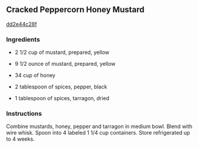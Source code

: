 ## Cracked Peppercorn Honey Mustard

[dd2e44c28f](http://www.food.com/recipe/cracked-peppercorn-honey-mustard-440177)

### Ingredients

 - 2 1/2 cup of mustard, prepared, yellow

 - 9 1/2 ounce of mustard, prepared, yellow

 - 34 cup of honey

 - 2 tablespoon of spices, pepper, black

 - 1 tablespoon of spices, tarragon, dried

### Instructions

Combine mustards, honey, pepper and tarragon in medium bowl. Blend with wire whisk. Spoon into 4 labeled 1 1/4 cup containers. Store refrigerated up to 4 weeks.